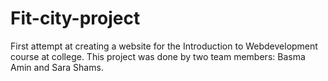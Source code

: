 # Fit-city-project
First attempt at creating a website for the Introduction to Webdevelopment course at college.
This project was done by two team members: Basma Amin and Sara Shams.
